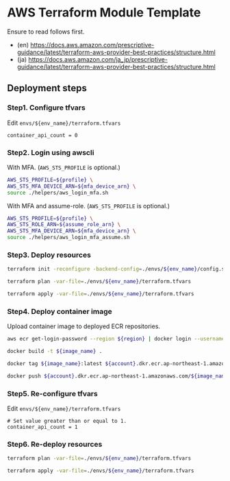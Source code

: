 AWS Terraform Module Template
================================================================================

Ensure to read follows first.

- (en) https://docs.aws.amazon.com/prescriptive-guidance/latest/terraform-aws-provider-best-practices/structure.html
- (ja) https://docs.aws.amazon.com/ja_jp/prescriptive-guidance/latest/terraform-aws-provider-best-practices/structure.html


Deployment steps
--------------------------------------------------------------------------------

### Step1. Configure tfvars

Edit `envs/${env_name}/terraform.tfvars`

```
container_api_count = 0
```

### Step2. Login using awscli

With MFA. (`AWS_STS_PROFILE` is optional.)

```bash
AWS_STS_PROFILE=${profile} \
AWS_STS_MFA_DEVICE_ARN=${mfa_device_arn} \
source ./helpers/aws_login_mfa.sh
```

With MFA and assume-role. (`AWS_STS_PROFILE` is optional.)

```bash
AWS_STS_PROFILE=${profile} \
AWS_STS_ROLE_ARN=${assume_role_arn} \
AWS_STS_MFA_DEVICE_ARN=${mfa_device_arn} \
source ./helpers/aws_login_mfa_assume.sh
```

### Step3. Deploy resources

```bash
terraform init -reconfigure -backend-config=./envs/${env_name}/config.s3.tfbackend

terraform plan -var-file=./envs/${env_name}/terraform.tfvars

terraform apply -var-file=./envs/${env_name}/terraform.tfvars
```

### Step4. Deploy container image

Upload container image to deployed ECR repositories.

```bash
aws ecr get-login-password --region ${region} | docker login --username AWS --password-stdin ${account}.dkr.ecr.ap-northeast-1.amazonaws.com

docker build -t ${image_name} .

docker tag ${image_name}:latest ${account}.dkr.ecr.ap-northeast-1.amazonaws.com/${image_name}:latest

docker push ${account}.dkr.ecr.ap-northeast-1.amazonaws.com/${image_name}:latest
```

### Step5. Re-configure tfvars

Edit `envs/${env_name}/terraform.tfvars`

```
# Set value greater than or equal to 1.
container_api_count = 1
```

### Step6. Re-deploy resources

```bash
terraform plan -var-file=./envs/${env_name}/terraform.tfvars

terraform apply -var-file=./envs/${env_name}/terraform.tfvars
```
